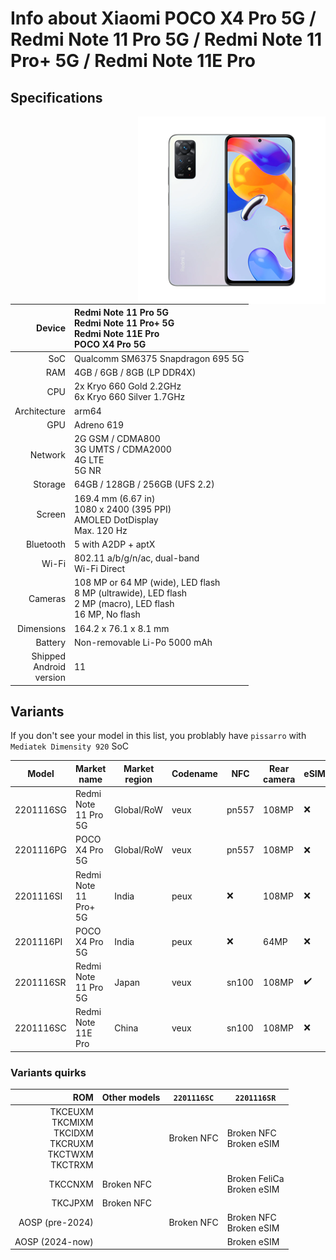 # Info about Xiaomi POCO X4 Pro 5G / Redmi Note 11 Pro 5G / Redmi Note 11 Pro+ 5G / Redmi Note 11E Pro

## Specifications

<img align="right" alt="Redmi Note 11 Pro 5G" src="https://raw.githubusercontent.com/PixelExperience/official_devices/master/images/.thumbs/300/veux.png" />

| Device | Redmi Note 11 Pro 5G<br>Redmi Note 11 Pro+ 5G<br>Redmi Note 11E Pro<br>POCO X4 Pro 5G |
|-:|:-|
| SoC | Qualcomm SM6375 Snapdragon 695 5G |
| RAM | 4GB / 6GB / 8GB (LP DDR4X) |
| CPU | 2x Kryo 660 Gold 2.2GHz<br>6x Kryo 660 Silver 1.7GHz |
| Architecture | arm64 |
| GPU | Adreno 619 |
| Network | 2G GSM / CDMA800<br>3G UMTS / CDMA2000<br>4G LTE<br>5G NR |
| Storage | 64GB / 128GB / 256GB (UFS 2.2) |
| Screen | 169.4 mm (6.67 in)<br>1080 x 2400 (395 PPI)<br>AMOLED DotDisplay<br>Max. 120 Hz |
| Bluetooth	| 5 with A2DP + aptX |
| Wi-Fi	| 802.11 a/b/g/n/ac, dual-band<br>Wi-Fi Direct|
| Cameras | 108 MP or 64 MP (wide), LED flash<br>8 MP (ultrawide), LED flash<br>2 MP (macro), LED flash<br>16 MP, No flash |
| Dimensions | 164.2 x 76.1 x 8.1 mm |
| Battery | Non-removable Li-Po 5000 mAh |
| Shipped<br>Android<br>version | 11 |

## Variants
If you don't see your model in this list, you problably have `pissarro` with `Mediatek Dimensity 920` SoC

| Model | Market name | Market region | Codename | NFC | Rear camera | eSIM |
|-|-|-|-|-|-|-|
| 2201116SG | Redmi Note 11 Pro 5G | Global/RoW | veux | pn557 | 108MP | ❌ |
| 2201116PG | POCO X4 Pro 5G | Global/RoW | veux | pn557 | 108MP | ❌ |
| 2201116SI | Redmi Note 11 Pro+ 5G | India | peux | ❌ | 108MP | ❌ |
| 2201116PI | POCO X4 Pro 5G | India | peux | ❌ | 64MP | ❌ |
| 2201116SR | Redmi Note 11 Pro 5G | Japan | veux | sn100 | 108MP | ✔️ |
| 2201116SC | Redmi Note 11E Pro | China | veux | sn100 | 108MP | ❌ |

### Variants quirks
| ROM | Other models | `2201116SC` | `2201116SR` |
|-:|-|-|-|
| TKCEUXM<br>TKCMIXM<br>TKCIDXM<br>TKCRUXM<br>TKCTWXM<br>TKCTRXM || Broken NFC | Broken NFC<br>Broken eSIM |
| TKCCNXM | Broken NFC || Broken FeliCa<br>Broken eSIM |
| TKCJPXM | Broken NFC |||
| AOSP (pre-2024) || Broken NFC | Broken NFC<br>Broken eSIM |
| AOSP (2024-now) ||| Broken eSIM |

